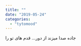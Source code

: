 ```yaml
---
title: ""
date: "2019-05-24"
categories: 
  - "tytomood"
---
```


جاده صدا میزند از دور... قدم های تو را
